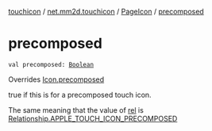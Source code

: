 [touchicon](../../index.md) / [net.mm2d.touchicon](../index.md) / [PageIcon](index.md) / [precomposed](./precomposed.md)

# precomposed

`val precomposed: `[`Boolean`](https://kotlinlang.org/api/latest/jvm/stdlib/kotlin/-boolean/index.html)

Overrides [Icon.precomposed](../-icon/precomposed.md)

true if this is for a precomposed touch icon.

The same meaning that the value of [rel](rel.md) is [Relationship.APPLE_TOUCH_ICON_PRECOMPOSED](../-relationship/-a-p-p-l-e_-t-o-u-c-h_-i-c-o-n_-p-r-e-c-o-m-p-o-s-e-d.md)

